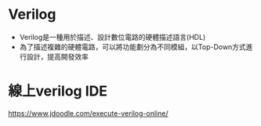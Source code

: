 # Verilog
* Verilog是一種用於描述、設計數位電路的硬體描述語言(HDL)
* 為了描述複雜的硬體電路，可以將功能劃分為不同模組，以Top-Down方式進行設計，提高開發效率

# 線上verilog IDE
https://www.jdoodle.com/execute-verilog-online/
